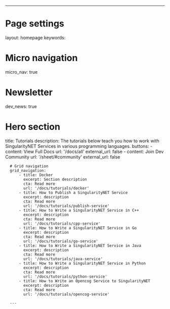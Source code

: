 ---
# Page settings
layout: homepage
keywords:

# Micro navigation
micro_nav: true

# Newsletter
dev_news: true

# Hero section
title: Tutorials
description: The tutorials below teach you how to work with SingularityNET Services in various programming languages.
buttons:
    - content: View Full Docs
      url: '/docs/all'
      external_url: false
    - content: Join Dev Community
      url: '/sheet/#community'
      external_url: false

      # Grid navigation
      grid_navigation:
          - title: Docker
            excerpt: Section description
            cta: Read more
            url: '/docs/tutorials/docker'
          - title: How to Publish a SingularityNET Service
            excerpt: description
            cta: Read more
            url: '/docs/tutorials/publish-service'
          - title: How to Write a SingularityNET Service in C++
            excerpt: description
            cta: Read more
            url: '/docs/tutorials/cpp-service'
          - title: How to Write a SingularityNET Service in Go
            excerpt: description
            cta: Read more
            url: '/docs/tutorials/go-service'
          - title: How to Write a SingularityNET Service in Java
            excerpt: description
            cta: Read more
            url: '/docs/tutorials/java-service'
          - title: How to Write a SingularityNET Service in Python
            excerpt: description
            cta: Read more
            url: '/docs/tutorials/python-service'
          - title: How to Write an Opencog Service to SingularityNET
            excerpt: description
            cta: Read more
            url: '/docs/tutorials/opencog-service'

      ---
